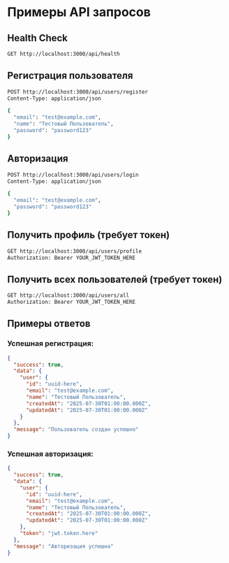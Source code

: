 # Примеры API запросов

## Health Check
```bash
GET http://localhost:3000/api/health
```

## Регистрация пользователя
```bash
POST http://localhost:3000/api/users/register
Content-Type: application/json

{
  "email": "test@example.com",
  "name": "Тестовый Пользователь",
  "password": "password123"
}
```

## Авторизация
```bash
POST http://localhost:3000/api/users/login
Content-Type: application/json

{
  "email": "test@example.com",
  "password": "password123"
}
```

## Получить профиль (требует токен)
```bash
GET http://localhost:3000/api/users/profile
Authorization: Bearer YOUR_JWT_TOKEN_HERE
```

## Получить всех пользователей (требует токен)
```bash
GET http://localhost:3000/api/users/all
Authorization: Bearer YOUR_JWT_TOKEN_HERE
```

## Примеры ответов

### Успешная регистрация:
```json
{
  "success": true,
  "data": {
    "user": {
      "id": "uuid-here",
      "email": "test@example.com",
      "name": "Тестовый Пользователь",
      "createdAt": "2025-07-30T01:00:00.000Z",
      "updatedAt": "2025-07-30T01:00:00.000Z"
    }
  },
  "message": "Пользователь создан успешно"
}
```

### Успешная авторизация:
```json
{
  "success": true,
  "data": {
    "user": {
      "id": "uuid-here",
      "email": "test@example.com",
      "name": "Тестовый Пользователь",
      "createdAt": "2025-07-30T01:00:00.000Z",
      "updatedAt": "2025-07-30T01:00:00.000Z"
    },
    "token": "jwt.token.here"
  },
  "message": "Авторизация успешна"
}
```
